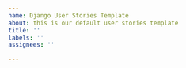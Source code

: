 ```yaml
---
name: Django User Stories Template
about: this is our default user stories template
title: ''
labels: ''
assignees: ''

---
```



